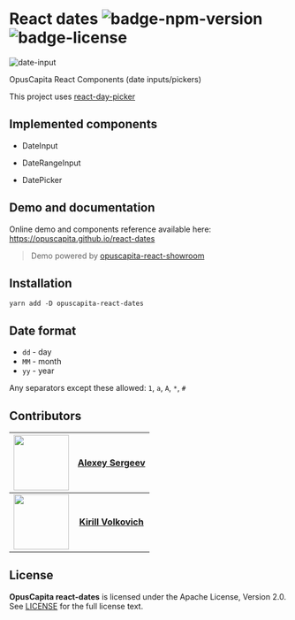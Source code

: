 # React dates ![badge-npm-version](https://img.shields.io/npm/v/opuscapita-react-dates.svg) ![badge-license](https://img.shields.io/github/license/OpusCapita/react-dates.svg)

![date-input](https://raw.githubusercontent.com/OpusCapita/react-dates/master/docs/DateInput.gif)

OpusCapita React Components (date inputs/pickers)

This project uses [react-day-picker](https://github.com/gpbl/react-day-picker)

## Implemented components

* DateInput

* DateRangeInput

* DatePicker

## Demo and documentation

Online demo and components reference available here: https://opuscapita.github.io/react-dates

> Demo powered by [opuscapita-react-showroom](https://github.com/OpusCapitaBES/js-react-showroom-client)

## Installation

`yarn add -D opuscapita-react-dates`

## Date format

* `dd` - day
* `MM` - month
* `yy` - year

Any separators except these allowed: `1`, `a`, `A`, `*`, `#`

## Contributors

| [<img src="https://avatars.githubusercontent.com/u/24603787?v=3" width="100px;"/>](https://github.com/asergeev-sc) | [**Alexey Sergeev**](https://github.com/asergeev-sc)     |
| :---: | :---: |
| [<img src="https://avatars.githubusercontent.com/u/24652543?v=3" width="100px;"/>](https://github.com/asergeev-sc) | [**Kirill Volkovich**](https://github.com/kvolkovich-sc) |

## License

**OpusCapita react-dates** is licensed under the Apache License, Version 2.0. See [LICENSE](./LICENSE) for the full license text.
